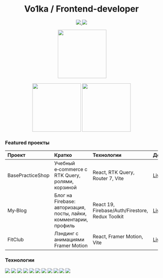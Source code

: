 <!-- Баннер: добавьте свою картинку 1280x640 как social preview профиля -->

<h1 align="center">Vo1ka / Frontend-developer</h1>
<p align="center">
  <a href="mailto:syhov2015@ya.ru">
    <img src="https://img.shields.io/badge/Email-syhov2015%40ya.ru-EA4335?style=for-the-badge&logo=yandex&logoColor=white&labelColor=B72C2C" />
  </a>
  <a href="https://t.me/volkeevich">
    <img src="https://img.shields.io/badge/Telegram-@volkeevich-26A5E4?style=for-the-badge&logo=telegram&logoColor=white&labelColor=1F2A44" />
  </a>
</p>


<!-- Статистика -->
<p align="center">
 <img height="160" src="https://streak-stats.demolab.com?user=Vo1ka&theme=radical&hide_border=true&ring=FF6B6B&fire=FF6B6B&currStreakNum=FFFFFF&sideLabels=C9D1D9&dates=8B949E" />
</p>
<p align="center">
    <img height="160" src="https://github-readme-stats.vercel.app/api?username=Vo1ka&show_icons=true&hide_title=false&include_all_commits=true&count_private=true&rank_icon=github&theme=radical&hide_border=true&title_color=FF6B6B" />
    <img height="160" src="https://github-readme-stats.vercel.app/api/top-langs/?username=Vo1ka&layout=compact&langs_count=8&theme=radical&hide_border=true&title_color=FF6B6B" />
</p>
<h3>Featured проекты</h3>

| Проект | Кратко | Технологии | Демо |
|:---|:---|:---|:---|
| BasePracticeShop | Учебный e‑commerce с RTK Query, ролями, корзиной | React, RTK Query, Router 7, Vite | [Live](https://base-practice-shop.vercel.app/) |
| My‑Blog | Блог на Firebase: авторизация, посты, лайки, комментарии, профиль | React 19, Firebase/Auth/Firestore, Redux Toolkit | [Live](https://my-blog-lrjxe5o8x-vo1kas-projects.vercel.app/) |
| FitClub | Лэндинг с анимациями Framer Motion | React, Framer Motion, Vite | [Live](https://gym-fit-mu.vercel.app/) |

<h3>Технологии</h3>
<p>
    <img src="https://img.shields.io/badge/HTML-5-E34F26?logo=html5&logoColor=white" />
    <img src="https://img.shields.io/badge/CSS-3-1572B6?logo=css3&logoColor=white" />
    <img src="https://img.shields.io/badge/SCSS-Sass-CC6699?logo=sass&logoColor=white" />
    <img src="https://img.shields.io/badge/TailwindCSS-0D9488?logo=tailwindcss&logoColor=white" />
    <img src="https://img.shields.io/badge/JavaScript-ES6+-F7DF1E?logo=javascript&logoColor=000" />
    <img src="https://img.shields.io/badge/TypeScript-5.x-3178C6?logo=typescript&logoColor=white" />
    <img src="https://img.shields.io/badge/React-19-61DAFB?logo=react&logoColor=white" />
    <img src="https://img.shields.io/badge/Next.js-15-000000?logo=nextdotjs&logoColor=white" />
    <img src="https://img.shields.io/badge/Figma-Design-F24E1E?logo=figma&logoColor=white" />
    <img src="https://img.shields.io/badge/npm-Registry-CB3837?logo=npm&logoColor=white" />
    <img src="https://img.shields.io/badge/Visual%20Studio%20Code-Editor-007ACC?logo=visualstudiocode&logoColor=white" />
</p>

</p>
